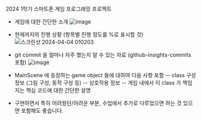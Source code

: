 2024 1학기 스마트폰 게임 프로그래밍 프로젝트


- 게임에 대한 간단한 소개 
![image](https://github.com/Seunghee-030/Smartphone_Game_Programming/assets/73768560/db7ac2fe-e774-4bf8-8669-93c3fd1f7bbc)


- 현재까지의 진행 상황 (항목별 진행 정도를 %로 표시할 것)
![스크린샷 2024-04-04 010203](https://github.com/Seunghee-030/Smartphone_Game_Programming/assets/73768560/66cb92c4-79b9-4efa-ba63-1011fffd4387)



- git commit 을 얼마나 자주 했는지 알 수 있는 자료 (github-insights-commits 포함)
![image](https://github.com/Seunghee-030/Smartphone_Game_Programming/assets/73768560/602a48c6-f216-45e4-88c4-6538eaafac7c)


- MainScene 에 등장하는 game object 들에 대하여 다음 사항 포함
  -- class 구성 정보 (그림 구성, 동작 구성 등)
  -- 상호작용 정보
  -- 게임 내에서 이 class 가 책임지는 핵심 코드에 대한 간단한 설명

- 구현하면서 특히 어려웠던/어려운 부분, 수업에서 추가로 다루었으면 하는 것 있으면 포함해도 좋습니다.
